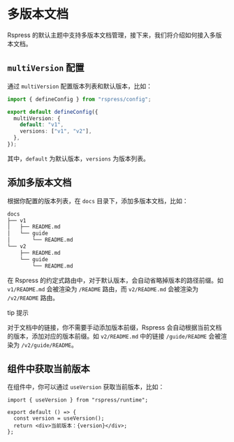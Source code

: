 # 多版本文档

Rspress 的默认主题中支持多版本文档管理，接下来，我们将介绍如何接入多版本文档。

## `multiVersion` 配置

通过 `multiVersion` 配置版本列表和默认版本，比如：

```ts
import { defineConfig } from "rspress/config";

export default defineConfig({
  multiVersion: {
    default: "v1",
    versions: ["v1", "v2"],
  },
});
```

其中，`default` 为默认版本，`versions` 为版本列表。

## 添加多版本文档

根据你配置的版本列表，在 `docs` 目录下，添加多版本文档，比如：

```bash
docs
├── v1
│   ├── README.md
│   └── guide
│       └── README.md
└── v2
    ├── README.md
    └── guide
        └── README.md
```

在 Rspress 的约定式路由中，对于默认版本，会自动省略掉版本的路径前缀。如 `v1/README.md` 会被渲染为 `/README` 路由，而 `v2/README.md` 会被渲染为 `/v2/README` 路由。

tip 提示

对于文档中的链接，你不需要手动添加版本前缀，Rspress 会自动根据当前文档的版本，添加对应的版本前缀。如 `v2/README.md` 中的链接 `/guide/README` 会被渲染为 `/v2/guide/README`。

## 组件中获取当前版本

在组件中，你可以通过 `useVersion` 获取当前版本，比如：

```tsx
import { useVersion } from "rspress/runtime";

export default () => {
  const version = useVersion();
  return <div>当前版本：{version}</div>;
};
```
